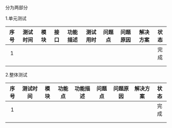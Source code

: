 分为两部分

1.单元测试

| 序号 | 测试时间 | 模块 | 接口 | 功能描述 | 测试用时 | 问题点 | 问题原因 | 解决方案 | 状态 |
| :--: | :------: | :--: | :--: | :------: | :------: | :----: | :------: | :------: | :--: |
|  1   |          |      |      |          |          |        |          |          | 完成 |
|      |          |      |      |          |          |        |          |          |      |
|      |          |      |      |          |          |        |          |          |      |

2.整体测试

| 序号 | 测试时间 | 模块 | 功能点 | 功能描述 | 问题点 | 问题原因 | 解决方案 | 状态 |
| :--: | :------: | :--: | :----: | :------: | :----: | :------: | :------: | :--: |
|  1   |          |      |        |          |        |          |          | 完成 |
|      |          |      |        |          |        |          |          |      |
|      |          |      |        |          |        |          |          |      |

